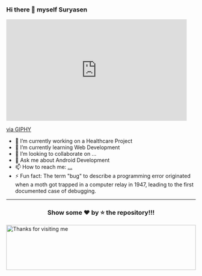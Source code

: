 ### Hi there 👋 myself Suryasen

<iframe src="https://giphy.com/embed/f3iwJFOVOwuy7K6FFw" width="480" height="270" frameBorder="0" class="giphy-embed" allowFullScreen></iframe><p><a href="https://giphy.com/gifs/Pluralsight-man-development-developer-f3iwJFOVOwuy7K6FFw">via GIPHY</a></p>

- 🔭 I’m currently working on a Healthcare Project
- 🌱 I’m currently learning Web Development
- 👯 I’m looking to collaborate on ...
- 💬 Ask me about Android Development
- 📫 How to reach me: [...](https://www.linkedin.com/in/imsuryasen/)
- ⚡ Fun fact:
        The term "bug" to describe a programming error originated when a moth got trapped in a computer relay in 1947, leading to the first documented case of debugging.
---
<p align="center"><h3 align="center"> Show some ❤️ by ⭐ the repository!!!</h3></p>

<img height="120" alt="Thanks for visiting me" width="100%" src="https://raw.githubusercontent.com/BrunnerLivio/brunnerlivio/master/images/marquee.svg" />
